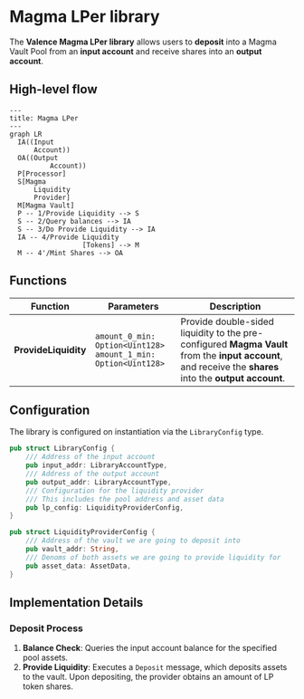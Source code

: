# Magma LPer library

The **Valence Magma LPer library** allows users to **deposit** into a Magma Vault Pool from an **input account** and receive shares into an **output account**.

## High-level flow

```mermaid
---
title: Magma LPer
---
graph LR
  IA((Input
      Account))
  OA((Output
          Account))
  P[Processor]
  S[Magma
      Liquidity
      Provider]
  M[Magma Vault]
  P -- 1/Provide Liquidity --> S
  S -- 2/Query balances --> IA
  S -- 3/Do Provide Liquidity --> IA
  IA -- 4/Provide Liquidity
                  [Tokens] --> M
  M -- 4'/Mint Shares --> OA

```
## Functions

| Function    | Parameters | Description |
|-------------|------------|-------------|
| **ProvideLiquidity** | `amount_0_min: Option<Uint128>` <br>`amount_1_min: Option<Uint128>` | Provide double-sided liquidity to the pre-configured **Magma Vault** from the **input account**, and receive the **shares** into the **output account**. |

## Configuration

The library is configured on instantiation via the `LibraryConfig` type.

```rust
pub struct LibraryConfig {
    /// Address of the input account 
    pub input_addr: LibraryAccountType,
    /// Address of the output account 
    pub output_addr: LibraryAccountType,
    /// Configuration for the liquidity provider
    /// This includes the pool address and asset data
    pub lp_config: LiquidityProviderConfig,
}

pub struct LiquidityProviderConfig {
    /// Address of the vault we are going to deposit into
    pub vault_addr: String,
    /// Denoms of both assets we are going to provide liquidity for
    pub asset_data: AssetData,
}
```

## Implementation Details

### Deposit Process

1. **Balance Check**: Queries the input account balance for the specified pool assets.
2. **Provide Liquidity**: Executes a `Deposit` message, which deposits assets to the vault. Upon depositing, the provider obtains an amount of LP token shares.


